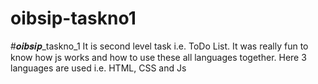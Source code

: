 # oibsip-taskno1
#𝒐𝒊𝒃𝒔𝒊𝒑_taskno_1 It is second level task i.e. ToDo List. It was really fun to know how js works and how to use these all languages together. Here 3 languages are used i.e. HTML, CSS and Js
